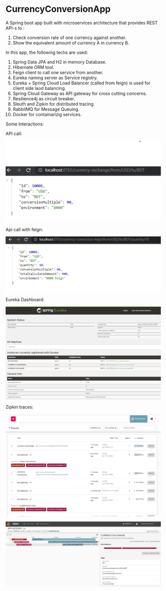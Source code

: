 # CurrencyConversionApp
A Spring boot app built with microservices architecture that provides
REST API-s to :
1. Check conversion rate of one currency against another.
2. Show the equivalent amount of currency A in currency B.

In this app, the following techs are used:

1. Spring Data JPA and H2 in memory Database.
2. Hibernate ORM tool.
3. Feign client to call one service from another.
4. Eureka naming server as Service registry.
5. Eureka + Spring Cloud Load Balancer (called from feign) is used for client side laod balancing.
6. Spring Cloud Gateway as API gateway for cross cutting concerns.
7. Resilience4j as circuit breaker.
8. Sleuth and Zipkin for distributed tracing.
9. RabbitMQ for Message Queuing.
10. Docker for containarizig services.

Some Interactions:

API call:

![](https://github.com/AbidSaleh/CurrencyConversionApp/blob/main/assets/cc_USD_BDT.png)

Api call with feign:

![](https://github.com/AbidSaleh/CurrencyConversionApp/blob/main/assets/cc_feign.png)

Eureka Dashboard:

![](https://github.com/AbidSaleh/CurrencyConversionApp/blob/main/assets/eureka.png)

Zipkin traces:

![](https://github.com/AbidSaleh/CurrencyConversionApp/blob/main/assets/zipkin_trace1.png)

![](https://github.com/AbidSaleh/CurrencyConversionApp/blob/main/assets/zipkin_trace2.png)
